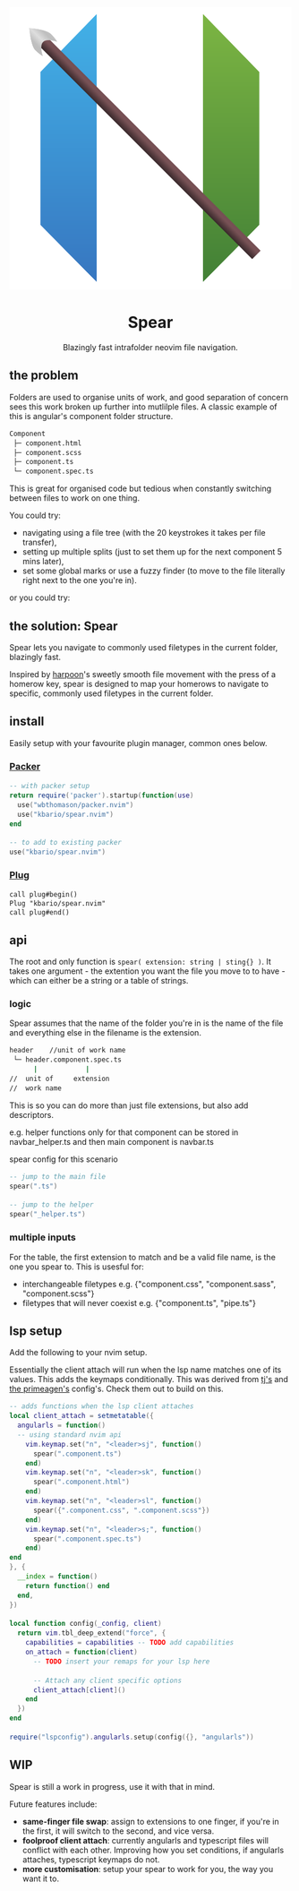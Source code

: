<div align="center">

![logo](logo.svg)

</div>
<div align="center">

# Spear

Blazingly fast intrafolder neovim file navigation.

</div>

## the problem

Folders are used to organise units of work, and good separation of concern sees this work broken up further into mutlilple files.
A classic example of this is angular's component folder structure.

```bash
Component
 ├─ component.html
 ├─ component.scss
 ├─ component.ts
 └─ component.spec.ts
```

This is great for organised code but tedious when constantly switching between files to work on one thing.

You could try: 
 - navigating using a file tree (with the 20 keystrokes it takes per file transfer),
 - setting up multiple splits (just to set them up for the next component 5 mins later),
 - set some global marks or use a fuzzy finder (to move to the file literally right next to the one you're in).

or you could try:

## the solution: Spear

Spear lets you navigate to commonly used filetypes in the current folder, blazingly fast.

Inspired by [harpoon](https://github.com/ThePrimeagen/harpoon)'s sweetly smooth file movement with the press of a homerow key, 
spear is designed to map your homerows to navigate to specific, commonly used filetypes in the current folder.

## install

Easily setup with your favourite plugin manager, common ones below.

### [Packer](https://github.com/wbthomason/packer.nvim)
```lua 
-- with packer setup
return require('packer').startup(function(use)
  use("wbthomason/packer.nvim")
  use("kbario/spear.nvim")
end

-- to add to existing packer
use("kbario/spear.nvim")
```

### [Plug](https://github.com/junegunn/vim-plug)
```vimscript
call plug#begin()
Plug "kbario/spear.nvim"
call plug#end()
```

## api

The root and only function is `spear( extension: string | sting{} )`. It takes one argument - 
the extention you want the file you move to to have - which can either be a string
or a table of strings.

### logic

Spear assumes that the name of the folder you're in is the name of the file and 
everything else in the filename is the extension.

```bash
header    //unit of work name
 └─ header.component.spec.ts
      |            |
//  unit of     extension
//  work name
 ```

This is so you can do more than just file extensions, but also add descriptors.

e.g. helper functions only for that component can be stored in navbar_helper.ts
and then main component is navbar.ts

spear config for this scenario

```lua 
-- jump to the main file
spear(".ts")

-- jump to the helper
spear("_helper.ts")
```

### multiple inputs

For the table, the first extension to match and be a valid file name, is the one 
you spear to. This is usesful for:

 - interchangeable filetypes
 e.g. {"component.css", "component.sass", "component.scss"}
 - filetypes that will never coexist
 e.g. {"component.ts", "pipe.ts"}

## lsp setup

Add the following to your nvim setup.

Essentially the client attach will run when the lsp name matches one of its values. 
This adds the keymaps conditionally. This was derived from [tj's](https://github.com/tjdevries/config_manager/blob/master/xdg_config/nvim/lua/tj/lsp/init.lua) 
and [the primeagen's](https://github.com/ThePrimeagen/.dotfiles/blob/master/nvim/.config/nvim/after/plugin/lsp.lua) config's. Check them out to build on this.

``` lua
-- adds functions when the lsp client attaches
local client_attach = setmetatable({
  angularls = function()
  -- using standard nvim api
    vim.keymap.set("n", "<leader>sj", function()
      spear(".component.ts")
    end)
    vim.keymap.set("n", "<leader>sk", function()
      spear(".component.html")
    end)
    vim.keymap.set("n", "<leader>sl", function()
      spear({".component.css", ".component.scss"})
    end)
    vim.keymap.set("n", "<leader>s;", function()
      spear(".component.spec.ts")
    end)
end
}, {
  __index = function()
    return function() end
  end,
})

local function config(_config, client)
  return vim.tbl_deep_extend("force", {
    capabilities = capabilities -- TODO add capabilities
    on_attach = function(client)
      -- TODO insert your remaps for your lsp here

      -- Attach any client specific options
      client_attach[client]()
    end
  })
end

require("lspconfig").angularls.setup(config({}, "angularls"))
```

## WIP

Spear is still a work in progress, use it with that in mind.

Future features include:

- **same-finger file swap**: assign to extensions to one finger, if you're in the first,
it will switch to the second, and vice versa.
- **foolproof client attach**: currently angularls and typescript files will conflict with each other.
Improving how you set conditions, if angularls attaches, typescript keymaps do not.
- **more customisation**: setup your spear to work for you, the way you want it to.


